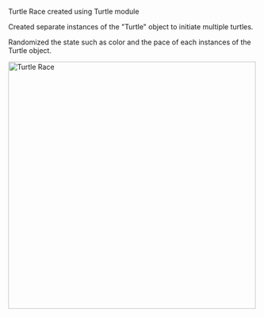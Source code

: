Turtle Race created using Turtle module

Created separate instances of the "Turtle" object to initiate multiple turtles.

Randomized the state such as color and the pace of each instances of the Turtle object. 


<img width="499" alt="Turtle Race" src="https://user-images.githubusercontent.com/80412098/123831157-e1def700-d8b8-11eb-921b-0ec19b4f68c1.png">
